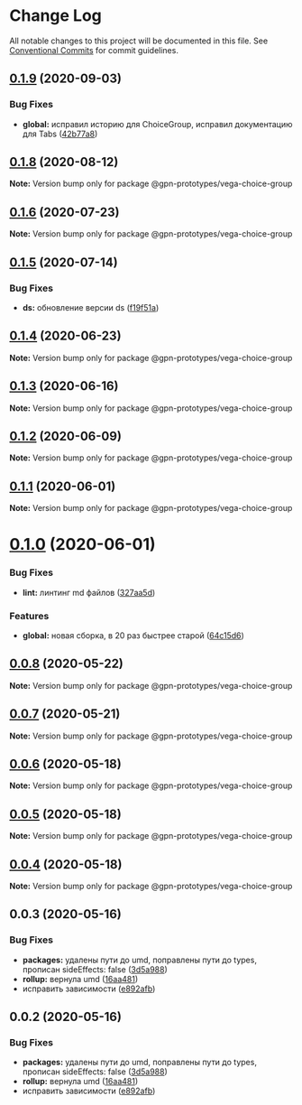# Change Log

All notable changes to this project will be documented in this file.
See [Conventional Commits](https://conventionalcommits.org) for commit guidelines.

## [0.1.9](https://github.com/gpn-prototypes/vega-ui/compare/@gpn-prototypes/vega-choice-group@0.1.8...@gpn-prototypes/vega-choice-group@0.1.9) (2020-09-03)


### Bug Fixes

* **global:** исправил историю для ChoiceGroup, исправил документацию для Tabs ([42b77a8](https://github.com/gpn-prototypes/vega-ui/commit/42b77a8ce824411bf29172e24e5634a25e0aba0f))





## [0.1.8](https://github.com/gpn-prototypes/vega-ui/compare/@gpn-prototypes/vega-choice-group@0.1.6...@gpn-prototypes/vega-choice-group@0.1.8) (2020-08-12)

**Note:** Version bump only for package @gpn-prototypes/vega-choice-group





## [0.1.6](https://github.com/gpn-prototypes/vega-ui/compare/@gpn-prototypes/vega-choice-group@0.1.5...@gpn-prototypes/vega-choice-group@0.1.6) (2020-07-23)

**Note:** Version bump only for package @gpn-prototypes/vega-choice-group





## [0.1.5](https://github.com/gpn-prototypes/vega-ui/compare/@gpn-prototypes/vega-choice-group@0.1.4...@gpn-prototypes/vega-choice-group@0.1.5) (2020-07-14)


### Bug Fixes

* **ds:** обновление версии ds ([f19f51a](https://github.com/gpn-prototypes/vega-ui/commit/f19f51aff73451b65679824b01215774ddeff151))





## [0.1.4](https://github.com/gpn-prototypes/vega-ui/compare/@gpn-prototypes/vega-choice-group@0.1.3...@gpn-prototypes/vega-choice-group@0.1.4) (2020-06-23)

**Note:** Version bump only for package @gpn-prototypes/vega-choice-group





## [0.1.3](https://github.com/gpn-prototypes/vega-ui/compare/@gpn-prototypes/vega-choice-group@0.1.2...@gpn-prototypes/vega-choice-group@0.1.3) (2020-06-16)

**Note:** Version bump only for package @gpn-prototypes/vega-choice-group





## [0.1.2](https://github.com/gpn-prototypes/vega-ui/compare/@gpn-prototypes/vega-choice-group@0.1.1...@gpn-prototypes/vega-choice-group@0.1.2) (2020-06-09)

**Note:** Version bump only for package @gpn-prototypes/vega-choice-group





## [0.1.1](https://github.com/gpn-prototypes/vega-ui/compare/@gpn-prototypes/vega-choice-group@0.1.0...@gpn-prototypes/vega-choice-group@0.1.1) (2020-06-01)

**Note:** Version bump only for package @gpn-prototypes/vega-choice-group

# [0.1.0](https://github.com/gpn-prototypes/vega-ui/compare/@gpn-prototypes/vega-choice-group@0.0.8...@gpn-prototypes/vega-choice-group@0.1.0) (2020-06-01)

### Bug Fixes

- **lint:** линтинг md файлов ([327aa5d](https://github.com/gpn-prototypes/vega-ui/commit/327aa5d3aa706f0e164a572ae1360d504e89979d))

### Features

- **global:** новая сборка, в 20 раз быстрее старой ([64c15d6](https://github.com/gpn-prototypes/vega-ui/commit/64c15d6c8e5934386d2820e120b64bb7ed2391f3))

## [0.0.8](https://github.com/gpn-prototypes/vega-ui/compare/@gpn-prototypes/vega-choice-group@0.0.7...@gpn-prototypes/vega-choice-group@0.0.8) (2020-05-22)

**Note:** Version bump only for package @gpn-prototypes/vega-choice-group

## [0.0.7](https://github.com/gpn-prototypes/vega-ui/compare/@gpn-prototypes/vega-choice-group@0.0.6...@gpn-prototypes/vega-choice-group@0.0.7) (2020-05-21)

**Note:** Version bump only for package @gpn-prototypes/vega-choice-group

## [0.0.6](https://github.com/gpn-prototypes/vega-ui/compare/@gpn-prototypes/vega-choice-group@0.0.5...@gpn-prototypes/vega-choice-group@0.0.6) (2020-05-18)

**Note:** Version bump only for package @gpn-prototypes/vega-choice-group

## [0.0.5](https://github.com/gpn-prototypes/vega-ui/compare/@gpn-prototypes/vega-choice-group@0.0.4...@gpn-prototypes/vega-choice-group@0.0.5) (2020-05-18)

**Note:** Version bump only for package @gpn-prototypes/vega-choice-group

## [0.0.4](https://github.com/gpn-prototypes/vega-ui/compare/@gpn-prototypes/vega-choice-group@0.0.3...@gpn-prototypes/vega-choice-group@0.0.4) (2020-05-18)

**Note:** Version bump only for package @gpn-prototypes/vega-choice-group

## 0.0.3 (2020-05-16)

### Bug Fixes

- **packages:** удалены пути до umd, поправлены пути до types, прописан sideEffects: false ([3d5a988](https://github.com/gpn-prototypes/vega-ui/commit/3d5a98871aece5d6c79be112e2e60ecd0529694e))
- **rollup:** вернула umd ([16aa481](https://github.com/gpn-prototypes/vega-ui/commit/16aa48132ca6c3934b3b12aa079f8645a0efc89b))
- исправить зависимости ([e892afb](https://github.com/gpn-prototypes/vega-ui/commit/e892afb5368b7ed2c6bdd4c77e08917e033f75ed))

## 0.0.2 (2020-05-16)

### Bug Fixes

- **packages:** удалены пути до umd, поправлены пути до types, прописан sideEffects: false ([3d5a988](https://github.com/gpn-prototypes/vega-ui/commit/3d5a98871aece5d6c79be112e2e60ecd0529694e))
- **rollup:** вернула umd ([16aa481](https://github.com/gpn-prototypes/vega-ui/commit/16aa48132ca6c3934b3b12aa079f8645a0efc89b))
- исправить зависимости ([e892afb](https://github.com/gpn-prototypes/vega-ui/commit/e892afb5368b7ed2c6bdd4c77e08917e033f75ed))

